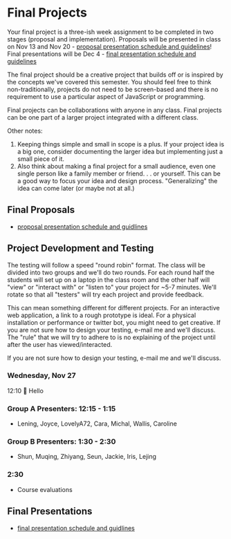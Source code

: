 # Final Projects

Your final project is a three-ish week assignment to be completed in two stages (proposal and implementation). Proposals will be presented in class on Nov 13 and Nov 20 - [proposal presentation schedule and guidelines](proposals.md)! Final presentations will be Dec 4 - [final presentation schedule and guidelines](documentation.md)

The final project should be a creative project that builds off or is inspired by the concepts we've covered this semester. You should feel free to think non-traditionally, projects do not need to be screen-based and there is no requirement to use a particular aspect of JavaScript or programming.

Final projects can be collaborations with anyone in any class. Final projects can be one part of a larger project integrated with a different class.

Other notes:

1. Keeping things simple and small in scope is a plus. If your project idea is a big one, consider documenting the larger idea but implementing just a small piece of it.
2. Also think about making a final project for a small audience, even one single person like a family member or friend. . . or yourself. This can be a good way to focus your idea and design process. "Generalizing" the idea can come later (or maybe not at all.)

## Final Proposals

- [proposal presentation schedule and guidlines](proposals.md)

## Project Development and Testing

The testing will follow a speed "round robin" format. The class will be divided into two groups and we'll do two rounds. For each round half the students will set up on a laptop in the class room and the other half will "view" or "interact with" or "listen to" your project for ~5-7 minutes. We'll rotate so that all "testers" will try each project and provide feedback.

This can mean something different for different projects. For an interactive web application, a link to a rough prototype is ideal. For a physical installation or performance or twitter bot, you might need to get creative. If you are not sure how to design your testing, e-mail me and we'll discuss. The "rule" that we will try to adhere to is no explaining of the project until after the user has viewed/interacted.

If you are not sure how to design your testing, e-mail me and we'll discuss.

### Wednesday, Nov 27

12:10 👋 Hello

### Group A Presenters: 12:15 - 1:15

- Lening, Joyce, LovelyA72, Cara, Michal, Wallis, Caroline

### Group B Presenters: 1:30 - 2:30

- Shun, Muqing, Zhiyang, Seun, Jackie, Iris, Lejing

### 2:30

- Course evaluations

## Final Presentations

- [final presentation schedule and guidlines](documentation.md)
